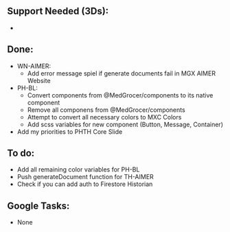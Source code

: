 ## Support Needed (3Ds):
  - 
## Done:
  - WN-AIMER:
    - Add error message spiel if generate documents fail in MGX AIMER Website
  - PH-BL:
    - Convert components from @MedGrocer/components to its native component
    - Remove all componens from @MedGrocer/components
    - Attempt to convert all necessary colors to MXC Colors
    - Add scss variables for new component (Button, Message, Container)
  - Add my priorities to PHTH Core Slide
## To do:
  - Add all remaining color variables for PH-BL
  - Push generateDocument function for TH-AIMER
  - Check if you can add auth to Firestore Historian
## Google Tasks:
  - None